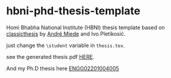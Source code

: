 # hbni-phd-thesis-template

Homi Bhabha National Institute (HBNI) thesis template based on [classicthesis](https://ctan.org/tex-archive/macros/latex/contrib/classicthesis/?lang=en) by [André Miede](https://www.miede.de) and Ivo Pletikosić.

just change the `\student` variable in `thesis.tex`.

see the generated thesis pdf [HERE](https://github.com/arun-babu/hbni-phd-thesis-template/blob/master/thesis.pdf).

And my Ph.D thesis here [ENGG02201004005](https://github.com/arun-babu/hbni-phd-thesis-template/blob/master/ENGG02201004005.pdf)
